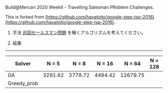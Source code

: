 Build@Mercari 2020 Week4 - Travelling Salesman PRoblem Challenges.

This is forked from [https://github.com/hayatoito/google-step-tsp-2016](https://github.com/hayatoito/google-step-tsp-2016).

1. 手法
[巡回セールスマン問題](https://ja.wikipedia.org/wiki/%E5%B7%A1%E5%9B%9E%E3%82%BB%E3%83%BC%E3%83%AB%E3%82%B9%E3%83%9E%E3%83%B3%E5%95%8F%E9%A1%8C) を解くアルゴリズムを考えてください。

2. 結果
----


| Solver    | N = 5 | N = 8 | N = 16  | N = 64 | N = 128 | N = 512  | N = 2048 |
| -------- | -------|--------|------- | ------- | -------|----------|--------- |
| GA  |   3291.62    | 3778.72  |  4494.42 | 12679.75|  |  |  |      |        
| Greedy_prob  ||  ||||||                       



